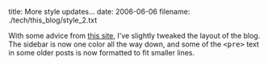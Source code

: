 title: More style updates...
date: 2006-06-06
filename: ./tech/this_blog/style_2.txt


With some advice from <a 
href="http://www.456bereastreet.com/lab/developing_with_web_standards/csslayout/2-col/">this 
site</a>, I've slightly tweaked the layout of the blog. The sidebar is now 
one color all the way down, and some of the <tt>&lt;pre&gt;</tt> text in 
some older posts is now formatted to fit smaller lines. 

